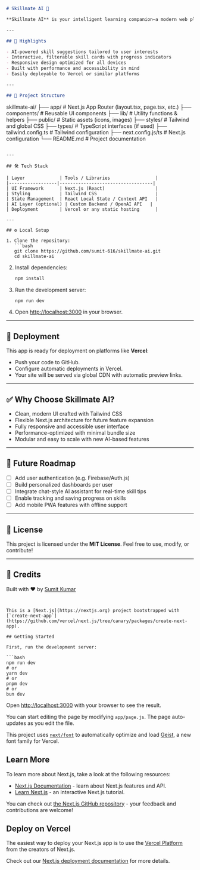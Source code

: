 ```markdown
# Skillmate AI 🚀

**Skillmate AI** is your intelligent learning companion—a modern web platform built with Next.js, React, and Tailwind CSS, designed to help users discover, explore, and track skills through clean UI and AI-enhanced recommendations.

---

## 🌟 Highlights

- AI‑powered skill suggestions tailored to user interests  
- Interactive, filterable skill cards with progress indicators  
- Responsive design optimized for all devices  
- Built with performance and accessibility in mind  
- Easily deployable to Vercel or similar platforms  

---

## 📂 Project Structure

```
skillmate-ai/
├── app/                   # Next.js App Router (layout.tsx, page.tsx, etc.)
├── components/            # Reusable UI components
├── lib/                   # Utility functions & helpers
├── public/                # Static assets (icons, images)
├── styles/                # Tailwind and global CSS
├── types/                 # TypeScript interfaces (if used)
├── tailwind.config.ts     # Tailwind configuration
├── next.config.js/ts      # Next.js configuration
└── README.md              # Project documentation
```

---

## 🛠️ Tech Stack

| Layer             | Tools / Libraries                 |
|------------------|-----------------------------------|
| UI Framework      | Next.js (React)                   |
| Styling           | Tailwind CSS                      |
| State Management  | React Local State / Context API   |
| AI Layer (optional) | Custom Backend / OpenAI API   |
| Deployment        | Vercel or any static hosting      |

---

## ⚙️ Local Setup

1. Clone the repository:
   ```bash
   git clone https://github.com/sumit-616/skillmate-ai.git
   cd skillmate-ai
   ```
2. Install dependencies:
   ```bash
   npm install
   ```
3. Run the development server:
   ```bash
   npm run dev
   ```
4. Open [http://localhost:3000](http://localhost:3000) in your browser.

---

## 🚀 Deployment

This app is ready for deployment on platforms like **Vercel**:

- Push your code to GitHub.
- Configure automatic deployments in Vercel.
- Your site will be served via global CDN with automatic preview links.

---

## ✅ Why Choose Skillmate AI?

- Clean, modern UI crafted with Tailwind CSS  
- Flexible Next.js architecture for future feature expansion  
- Fully responsive and accessible user interface  
- Performance-optimized with minimal bundle size  
- Modular and easy to scale with new AI-based features  

---

## 📝 Future Roadmap

- [ ] Add user authentication (e.g. Firebase/Auth.js)  
- [ ] Build personalized dashboards per user  
- [ ] Integrate chat-style AI assistant for real-time skill tips  
- [ ] Enable tracking and saving progress on skills  
- [ ] Add mobile PWA features with offline support  

---

## 📄 License

This project is licensed under the **MIT License**. Feel free to use, modify, or contribute!

---

## 👋 Credits

Built with ❤️ by [Sumit Kumar](https://github.com/sumit-616)
```


This is a [Next.js](https://nextjs.org) project bootstrapped with [`create-next-app`](https://github.com/vercel/next.js/tree/canary/packages/create-next-app).

## Getting Started

First, run the development server:

```bash
npm run dev
# or
yarn dev
# or
pnpm dev
# or
bun dev
```

Open [http://localhost:3000](http://localhost:3000) with your browser to see the result.

You can start editing the page by modifying `app/page.js`. The page auto-updates as you edit the file.

This project uses [`next/font`](https://nextjs.org/docs/app/building-your-application/optimizing/fonts) to automatically optimize and load [Geist](https://vercel.com/font), a new font family for Vercel.

## Learn More

To learn more about Next.js, take a look at the following resources:

- [Next.js Documentation](https://nextjs.org/docs) - learn about Next.js features and API.
- [Learn Next.js](https://nextjs.org/learn) - an interactive Next.js tutorial.

You can check out [the Next.js GitHub repository](https://github.com/vercel/next.js) - your feedback and contributions are welcome!

## Deploy on Vercel

The easiest way to deploy your Next.js app is to use the [Vercel Platform](https://vercel.com/new?utm_medium=default-template&filter=next.js&utm_source=create-next-app&utm_campaign=create-next-app-readme) from the creators of Next.js.

Check out our [Next.js deployment documentation](https://nextjs.org/docs/app/building-your-application/deploying) for more details.
